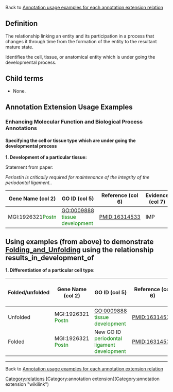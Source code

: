 Back to [Annotation usage examples for each annotation extension relation](http://wiki.geneontology.org/index.php/Annotation_usage_examples_for_each_annotation_extension_relation)

Definition
----------

The relationship linking an entity and its participation in a process that changes it through time from the formation of the entity to the resultant mature state.

Identifies the cell, tissue, or anatomical entity which is under going the developmental process.

Child terms
-----------

-   None.

Annotation Extension Usage Examples
-----------------------------------

### Enhancing Molecular Function and Biological Process Annotations

#### Specifying the cell or tissue type which are under going the developmental process

**1. Development of a particular tissue:**

Statement from paper:

*Periostin is critically required for maintenance of the integrity of the periodontal ligament..*

| Gene Name (col 2)                                 | GO ID (col 5)                                                    | Reference (col 6) | Evidence (col 7) | Annotation Extension (col 16)                                                                  |
|---------------------------------------------------|------------------------------------------------------------------|-------------------|------------------|------------------------------------------------------------------------------------------------|
| MGI:1926321<span style="color:green">Postn</span> | <GO:0009888> <span style="color:green">tissue development</span> | <PMID:16314533>   | IMP              | results\_in\_development\_of(MA:0002467 <span style="color:green">periodontal ligament</span>) |

Using examples (from above) to demonstrate [Folding\_and\_Unfolding](Folding_and_Unfolding "wikilink") using the relationship results\_in\_development\_of
----------------------------------------------------------------------------------------------------------------------------------------------------------

**1. Differentiation of a particular cell type:**

| Folded/unfolded | Gene Name (col 2)                                  | GO ID (col 5)                                                                | Reference (col 6) | Evidence (col 7) | Annotation Extension (col 16)                                                    | Parent terms of new folded GO term                       |
|-----------------|----------------------------------------------------|------------------------------------------------------------------------------|-------------------|------------------|----------------------------------------------------------------------------------|----------------------------------------------------------|
| Unfolded        | MGI:1926321 <span style="color:green">Postn</span> | <GO:0009888> <span style="color:green">tissue development</span>             | <PMID:16314533>   | IMP              | results\_in\_development\_of(CL:0000540 <span style="color:green">neuron</span>) |                                                          |
| Folded          | MGI:1926321 <span style="color:green">Postn</span> | New GO ID <span style="color:green"> periodontal ligament development</span> | <PMID:16314533>   | IMP              |                                                                                  | is\_a <span style="color:red"> tissue development</span> |

------------------------------------------------------------------------

Back to [Annotation usage examples for each annotation extension relation](http://wiki.geneontology.org/index.php/Annotation_usage_examples_for_each_annotation_extension_relation)

<Category:relations> [Category:annotation extension](Category:annotation extension "wikilink")
